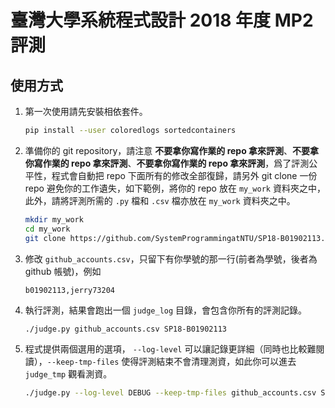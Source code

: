 # 臺灣大學系統程式設計 2018 年度 MP2 評測

## 使用方式

1. 第一次使用請先安裝相依套件。

    ```sh
    pip install --user coloredlogs sortedcontainers
    ```

2. 準備你的 git repository，請注意 **不要拿你寫作業的 repo 拿來評測**、**不要拿你寫作業的 repo 拿來評測**、**不要拿你寫作業的 repo 拿來評測**，爲了評測公平性，程式會自動把 repo 下面所有的修改全部復歸，請另外 git clone 一份 repo 避免你的工作遺失，如下範例，將你的 repo 放在 `my_work` 資料夾之中，此外，請將評測所需的 `.py` 檔和 `.csv` 檔亦放在 `my_work` 資料夾之中。

    ```sh
    mkdir my_work
    cd my_work
    git clone https://github.com/SystemProgrammingatNTU/SP18-B01902113.git
    ```

3. 修改 `github_accounts.csv`，只留下有你學號的那一行(前者為學號，後者為 github 帳號)，例如

    ```
    b01902113,jerry73204
    ```

4. 執行評測，結果會跑出一個 `judge_log` 目錄，會包含你所有的評測記錄。


    ```sh
    ./judge.py github_accounts.csv SP18-B01902113
    ```

5. 程式提供兩個選用的選項， `--log-level` 可以讓記錄更詳細（同時也比較難閱讀），`--keep-tmp-files` 使得評測結束不會清理測資，如此你可以進去 `judge_tmp` 觀看測資。

    ```sh
    ./judge.py --log-level DEBUG --keep-tmp-files github_accounts.csv SP18-B01902113
    ```

